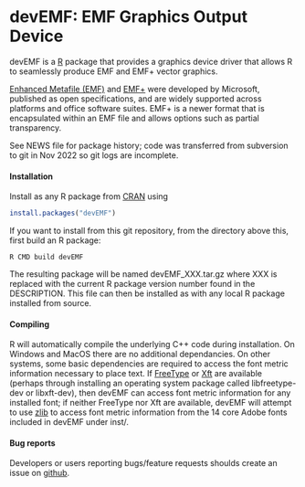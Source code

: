 # devEMF: EMF Graphics Output Device

devEMF is a [R](https://www.r-project.org) package that provides a graphics device driver that allows R to seamlessly produce EMF and EMF+ vector graphics.

[Enhanced Metafile (EMF)](https://learn.microsoft.com/en-us/openspecs/windows_protocols/ms-emf) and [EMF+](https://learn.microsoft.com/en-us/openspecs/windows_protocols/ms-emfplus) were developed by Microsoft, published as open specifications, and are widely supported across platforms and office software suites.  EMF+ is a newer format that is encapsulated within an EMF file and allows options such as partial transparency.

See NEWS file for package history; code was transferred from subversion to git in Nov 2022 so git logs are incomplete.

#### Installation

Install as any R package from [CRAN](https://CRAN.R-project.org/package=devEMF) using
```r
install.packages("devEMF")
```

If you want to install from this git repository, from the directory above this, first build an R package:
```
R CMD build devEMF
```
The resulting package will be named devEMF_XXX.tar.gz where XXX is replaced with the current R package version number found in the DESCRIPTION.  This file can then be installed as with any local R package installed from source.


#### Compiling

R will automatically compile the underlying C++ code during installation.  On Windows and MacOS there are no additional dependancies.  On other systems, some basic dependencies are required to access the font metric information necessary to place text.  If [FreeType](https://freetype.org/) or [Xft](https://www.freedesktop.org/wiki/Software/Xft/) are available (perhaps through installing an operating system package called libfreetype-dev or libxft-dev), then devEMF can access font metric information for any installed font; if neither FreeType nor Xft are available, devEMF will attempt to use [zlib](https://www.zlib.net/) to access font metric information from the 14 core Adobe fonts included in devEMF under inst/.

#### Bug reports
Developers or users reporting bugs/feature requests shoulds create an issue on [github](https://github.com/plfjohnson/devEMF).
